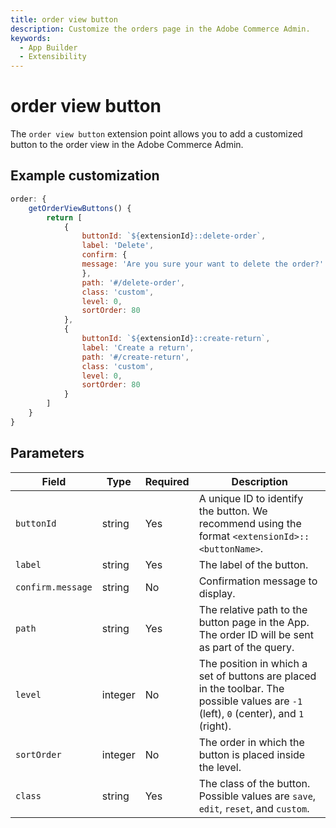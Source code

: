 ```yaml
---
title: order view button
description: Customize the orders page in the Adobe Commerce Admin.
keywords:
  - App Builder
  - Extensibility
---
```


# order view button

The `order view button` extension point allows you to add a customized button to the order view in the Adobe Commerce Admin.

## Example customization​

```javascript
order: {
    getOrderViewButtons() {
        return [
            {
                buttonId: `${extensionId}::delete-order`,
                label: 'Delete',
                confirm: {
                message: 'Are you sure your want to delete the order?'
                },
                path: '#/delete-order',
                class: 'custom',
                level: 0,
                sortOrder: 80
            },
            {
                buttonId: `${extensionId}::create-return`,
                label: 'Create a return',
                path: '#/create-return',
                class: 'custom',
                level: 0,
                sortOrder: 80
            }
        ]
    }
}
```

## Parameters

| Field | Type | Required | Description |
| --- | --- | --- | --- |
| `buttonId` | string | Yes | A unique ID to identify the button. We recommend using the format `<extensionId>::<buttonName>`. |
| `label` | string | Yes | The label of the button. |
| `confirm.message` | string | No | Confirmation message to display. |
| `path` | string | Yes | The relative path to the button page in the App. The order ID will be sent as part of the query. |
| `level` | integer | No |  The position in which a set of buttons are placed in the toolbar. The possible values are `-1` (left), `0` (center), and `1` (right). |
| `sortOrder` | integer | No | The order in which the button is placed inside the level. |
| `class` | string | Yes  | The class of the button. Possible values are `save`, `edit`, `reset`, and `custom`. |
